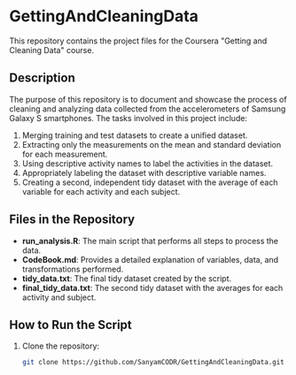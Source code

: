 # GettingAndCleaningData

This repository contains the project files for the Coursera "Getting and Cleaning Data" course.

## Description

The purpose of this repository is to document and showcase the process of cleaning and analyzing data collected from the accelerometers of Samsung Galaxy S smartphones. The tasks involved in this project include:
1. Merging training and test datasets to create a unified dataset.
2. Extracting only the measurements on the mean and standard deviation for each measurement.
3. Using descriptive activity names to label the activities in the dataset.
4. Appropriately labeling the dataset with descriptive variable names.
5. Creating a second, independent tidy dataset with the average of each variable for each activity and each subject.

## Files in the Repository

- **run_analysis.R**: The main script that performs all steps to process the data.
- **CodeBook.md**: Provides a detailed explanation of variables, data, and transformations performed.
- **tidy_data.txt**: The final tidy dataset created by the script.
- **final_tidy_data.txt**: The second tidy dataset with the averages for each activity and subject.

## How to Run the Script

1. Clone the repository:
   ```bash
   git clone https://github.com/SanyamCODR/GettingAndCleaningData.git
